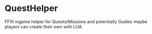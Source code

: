 # QuestHelper
FFXI ingame helper for Quests/Missions and potentially Guides maybe players can create their own with LUA.
